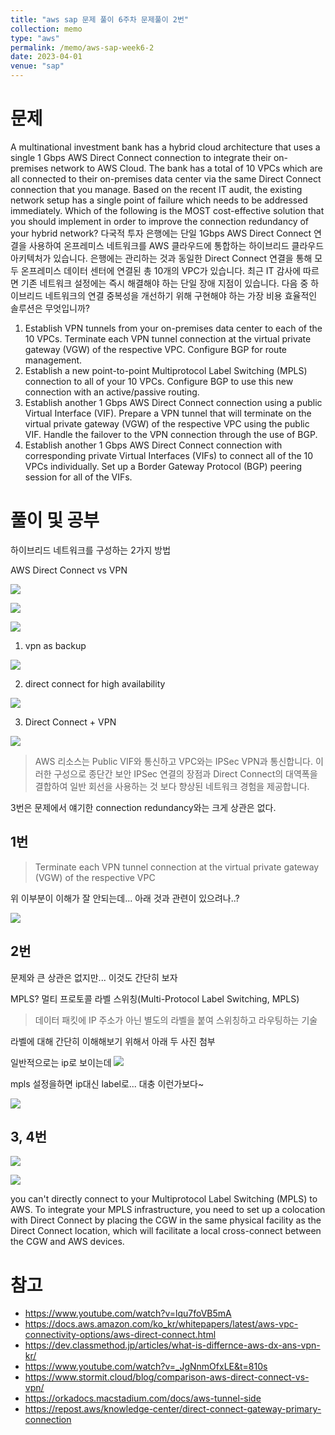 ```yaml
---
title: "aws sap 문제 풀이 6주차 문제풀이 2번"
collection: memo
type: "aws"
permalink: /memo/aws-sap-week6-2
date: 2023-04-01
venue: "sap"
---
```



# 문제

A multinational investment bank has a hybrid cloud architecture that uses a single 1 Gbps AWS Direct Connect connection to integrate their on-premises network to AWS Cloud. The bank has a total of 10 VPCs which are all connected to their on-premises data center via the same Direct Connect connection that you manage. Based on the recent IT audit, the existing network setup has a single point of failure which needs to be addressed immediately.
Which of the following is the MOST cost-effective solution that you should implement in order to improve the connection redundancy of your hybrid network?
다국적 투자 은행에는 단일 1Gbps AWS Direct Connect 연결을 사용하여 온프레미스 네트워크를 AWS 클라우드에 통합하는 하이브리드 클라우드 아키텍처가 있습니다. 은행에는 관리하는 것과 동일한 Direct Connect 연결을 통해 모두 온프레미스 데이터 센터에 연결된 총 10개의 VPC가 있습니다. 최근 IT 감사에 따르면 기존 네트워크 설정에는 즉시 해결해야 하는 단일 장애 지점이 있습니다.
다음 중 하이브리드 네트워크의 연결 중복성을 개선하기 위해 구현해야 하는 가장 비용 효율적인 솔루션은 무엇입니까?


1. Establish VPN tunnels from your on-premises data center to each of the 10 VPCs. Terminate each VPN tunnel connection at the virtual private gateway (VGW) of the respective VPC. Configure BGP for route management.
2. Establish a new point-to-point Multiprotocol Label Switching (MPLS) connection to all of your 10 VPCs. Configure BGP to use this new connection with an active/passive routing.
3. Establish another 1 Gbps AWS Direct Connect connection using a public Virtual Interface (VIF). Prepare a VPN tunnel that will terminate on the virtual private gateway (VGW) of the respective VPC using the public VIF. Handle the failover to the VPN connection through the use of BGP.
4. Establish another 1 Gbps AWS Direct Connect connection with corresponding private Virtual Interfaces (VIFs) to connect all of the 10 VPCs individually. Set up a Border Gateway Protocol (BGP) peering session for all of the VIFs.

# 풀이 및 공부

하이브리드 네트워크를 구성하는 2가지 방법

AWS Direct Connect vs VPN

![](/assets/2023-04-02-17-45-40.png)

![](/assets/2023-04-02-17-57-10.png)

![](/assets/2023-04-02-17-34-05.png)


1. vpn as backup 

![](/assets/2023-04-02-17-42-40.png)

2. direct connect for high availability 

![](/assets/2023-04-02-17-46-37.png)

3. Direct Connect + VPN

![](/assets/2023-04-02-17-49-32.png)

> AWS 리소스는 Public VIF와 통신하고 VPC와는 IPSec VPN과 통신합니다.
이러한 구성으로 종단간 보안 IPSec 연결의 장점과 Direct Connect의 대역폭을 결합하여 일반 회선을 사용하는 것 보다 향상된 네트워크 경험을 제공합니다.

3번은 문제에서 얘기한 connection redundancy와는 크게 상관은 없다.

## 1번

> Terminate each VPN tunnel connection at the virtual private gateway (VGW) of the respective VPC

위 이부분이 이해가 잘 안되는데... 아래 것과 관련이 있으려나..?

![](/assets/2023-04-02-18-33-20.png)

## 2번

문제와 큰 상관은 없지만...  이것도 간단히 보자

MPLS? 멀티 프로토콜 라벨 스위칭(Multi-Protocol Label Switching, MPLS)

> 데이터 패킷에 IP 주소가 아닌 별도의 라벨을 붙여 스위칭하고 라우팅하는 기술

라벨에 대해 간단히 이해해보기 위해서 아래 두 사진 첨부

일반적으로는 ip로 보이는데 
![](/assets/2023-04-02-19-16-08.png)

mpls 설정을하면 ip대신 label로... 대충 이런가보다~

![](/assets/2023-04-02-19-15-14.png)


## 3, 4번

![](/assets/2023-04-02-19-20-55.png)

![](/assets/2023-04-02-19-10-44.png)



 you can't directly connect to your Multiprotocol Label Switching (MPLS) to AWS. To integrate your MPLS infrastructure, you need to set up a colocation with Direct Connect by placing the CGW in the same physical facility as the Direct Connect location, which will facilitate a local cross-connect between the CGW and AWS devices.



# 참고 

- https://www.youtube.com/watch?v=lqu7foVB5mA
- https://docs.aws.amazon.com/ko_kr/whitepapers/latest/aws-vpc-connectivity-options/aws-direct-connect.html
- https://dev.classmethod.jp/articles/what-is-differnce-aws-dx-ans-vpn-kr/
- https://www.youtube.com/watch?v=_JgNnmOfxLE&t=810s
- https://www.stormit.cloud/blog/comparison-aws-direct-connect-vs-vpn/
- https://orkadocs.macstadium.com/docs/aws-tunnel-side
- https://repost.aws/knowledge-center/direct-connect-gateway-primary-connection

